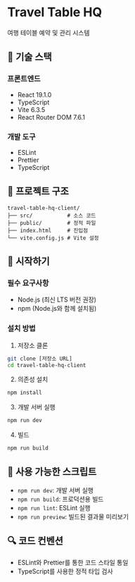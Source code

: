 # Travel Table HQ

여행 테이블 예약 및 관리 시스템

## 🚀 기술 스택

### 프론트엔드
- React 19.1.0
- TypeScript
- Vite 6.3.5
- React Router DOM 7.6.1

### 개발 도구
- ESLint
- Prettier
- TypeScript

## 📁 프로젝트 구조
```
travel-table-hq-client/
├── src/           # 소스 코드
├── public/        # 정적 파일
├── index.html     # 진입점
└── vite.config.js # Vite 설정
```

## 🔧 시작하기

### 필수 요구사항
- Node.js (최신 LTS 버전 권장)
- npm (Node.js와 함께 설치됨)

### 설치 방법

1. 저장소 클론
```bash
git clone [저장소 URL]
cd travel-table-hq-client
```

2. 의존성 설치
```bash
npm install
```

3. 개발 서버 실행
```bash
npm run dev
```

4. 빌드
```bash
npm run build
```

## 📝 사용 가능한 스크립트

- `npm run dev`: 개발 서버 실행
- `npm run build`: 프로덕션용 빌드
- `npm run lint`: ESLint 실행
- `npm run preview`: 빌드된 결과물 미리보기

## 🔍 코드 컨벤션

- ESLint와 Prettier를 통한 코드 스타일 통일
- TypeScript를 사용한 정적 타입 검사












